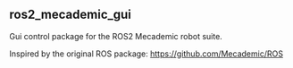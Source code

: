 ## ros2_mecademic_gui

Gui control package for the ROS2 Mecademic robot suite.

Inspired by the original ROS package: https://github.com/Mecademic/ROS